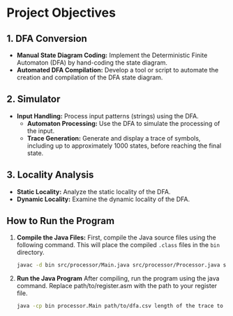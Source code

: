 # Project Objectives

## 1. DFA Conversion
- **Manual State Diagram Coding:** Implement the Deterministic Finite Automaton (DFA) by hand-coding the state diagram.
- **Automated DFA Compilation:** Develop a tool or script to automate the creation and compilation of the DFA state diagram.

## 2. Simulator
- **Input Handling:** Process input patterns (strings) using the DFA.
  - **Automaton Processing:** Use the DFA to simulate the processing of the input.
  - **Trace Generation:** Generate and display a trace of symbols, including up to approximately 1000 states, before reaching the final state.

## 3. Locality Analysis
- **Static Locality:** Analyze the static locality of the DFA.
- **Dynamic Locality:** Examine the dynamic locality of the DFA.

## How to Run the Program

1. **Compile the Java Files:**
   First, compile the Java source files using the following command. This will place the compiled `.class` files in the `bin` directory.

   ```sh
   javac -d bin src/processor/Main.java src/processor/Processor.java src/processor/CSVParser.java src/processor/TraceGenerator.java
2. **Run the Java Program**
   After compiling, run the program using the java command. Replace path/to/register.asm with the path to your register file.

   ```sh
   java -cp bin processor.Main path/to/dfa.csv length of the trace to be generated
